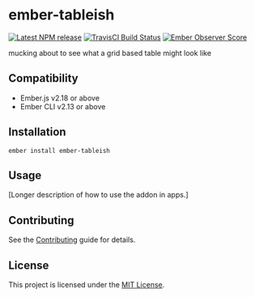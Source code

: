 # ember-tableish

[npm-badge]: https://img.shields.io/npm/v/ember-tableish.svg
[npm-badge-url]: https://www.npmjs.com/package/ember-tableish
[travis-badge]: https://img.shields.io/travis/kturney/ember-tableish/master.svg
[travis-badge-url]: https://travis-ci.org/kturney/ember-tableish
[ember-observer-badge]: http://emberobserver.com/badges/ember-tableish.svg
[ember-observer-url]: http://emberobserver.com/addons/ember-tableish

[![Latest NPM release][npm-badge]][npm-badge-url]
[![TravisCI Build Status][travis-badge]][travis-badge-url]
[![Ember Observer Score][ember-observer-badge]][ember-observer-url]

mucking about to see what a grid based table might look like


## Compatibility

* Ember.js v2.18 or above
* Ember CLI v2.13 or above


## Installation

```
ember install ember-tableish
```


## Usage

[Longer description of how to use the addon in apps.]


## Contributing

See the [Contributing](CONTRIBUTING.md) guide for details.


## License

This project is licensed under the [MIT License](LICENSE.md).
